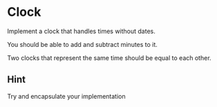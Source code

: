 # Clock

Implement a clock that handles times without dates.

You should be able to add and subtract minutes to it.

Two clocks that represent the same time should be equal to each other.

## Hint

Try and encapsulate your implementation
